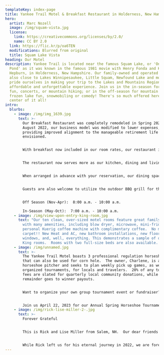 ```yaml
---
templateKey: index-page
title: Yankee Trail Motel & Breakfast Restaurant in Holderness, New Hampshire
hero:
  artist: Marc Nozell
  image: /img/squam-vista.jpg
  license:
    link: https://creativecommons.org/licenses/by/2.0/
    name: CC BY 2.0
  link: https://flic.kr/p/oa6TEN
  modifications: Blurred from original
  title: Squam Lake Vista
heading: Our Motel
description: Yankee Trail is located near the famous Squam Lake, or 'On Golden
  Pond' as it was known in the famous 1981 movie with Henry Fonda and Katharine
  Hepburn, in Holderness, New Hampshire. Our family-owned and operated motel is
  also close to Lakes Winnipesaukee, Little Squam, Newfound Lake and more. We
  pride ourselves in making your trip to the Lakes and Mountains Region an
  affordable and unforgettable experience. Join us in the in-season for lake
  fun, concerts, or mountain hiking; or in the off-season for mountain snow,
  frozen lake fun, snowmobiling or comedy! There's so much offered here in the
  center of it all!
intro:
  blurbs:
    - image: /img/img_1639.jpg
      text: >-
        Our Breakfast Restaurant was completely remodeled in Spring 2021.  In
        August 2022, our business model was modified to lower expenses, while
        providing improved alignment to the manageable retirement life we
        envisioned. 


        With breakfast now included in our room rates, our restaurant is dedicated to serving our motel guests only.  Our guests get to experience that Bed & Breakfast vibe with the luxury of enjoying their own private space, separate from the owners.  


        The restaurant now serves more as our kitchen, dining and living space where we invite our guests to join us for breakfast appetizers while we make your breakfast to order.  We have no menu.  We primarily cook your basic American breakfast options to order or provide homemade specials. 


        When arranged in advance with your reservation, our dining space is available to group guests as a common area for gathering in hot, cold, or inclement weather.  BBQ or other Dinner options are available upon request for guests arriving in groups.


        Guests are also welcome to utilize the outdoor BBQ grill for their own use, should you choose to have dinner at 'home'.


        Off Season (Nov-Apr):  8:00 a.m. - 10:00 a.m.

        In-Season (May-Oct):  7:00 a.m. - 10:00 a.m.
    - image: /img/view-upon-entry-king-room.jpg
      text: "Our ten clean, over-sized motel rooms feature great family accommodations
        with many amenities, including blow dryer, microwave, mini-fridge, and
        personal Kuerig coffee machine with complimentary coffee.  No more
        carpet!! New Heat and AC, new bathroom installations, new floors, doors,
        windows, and, well, everything. This demonstrates a sample of one of our
        King rooms.  Rooms with two full-size beds are also available.  "
    - image: /img/unnamed.jpg
      text: >-
        The Yankee Trail Motel boasts 3 professional regulation horseshoe pits
        that can also be used for corn hole.  The owner, Charlene, is an avid
        horseshoe pitcher and seeks to plan weekly pick up games, as well as
        organized tournaments, for locals and travelers.  20% of any tournament
        fees are slated for quarterly local community donations, while the
        remainder goes to winner payouts.  


        Want to organize your own group tournament event or fundraiser?  Contact Charlene on her personal mobile at 508-717-4777.


        Join us April 22, 2023 for our Annual Spring Horseshoe Tournament.  Locals welcomed and encouraged!
    - image: /img/rick-lise-miller-2-.jpg
      text: >-
        Forever Grateful


        This is Rick and Lise Miller from Salem, NH.  Our dear friends who graciously helped get us started - be it tearing down walls, sewing curtains, painting, prepping the restaurant, baking  homemade muffins, painting, serving the omelets and home fries with bacon/sausage, (did I mention painting?), splitting firewood, building campfires, serving crockpot dinners - there was no job too small.  And there was a little painting needed.


        While Rick left us for his eternal journey in 2022, we are forever grateful to them both for their friendship, support, and the elbow grease and restaurant expertise they gave us to get started. We are honored to consider them family.
---
```

